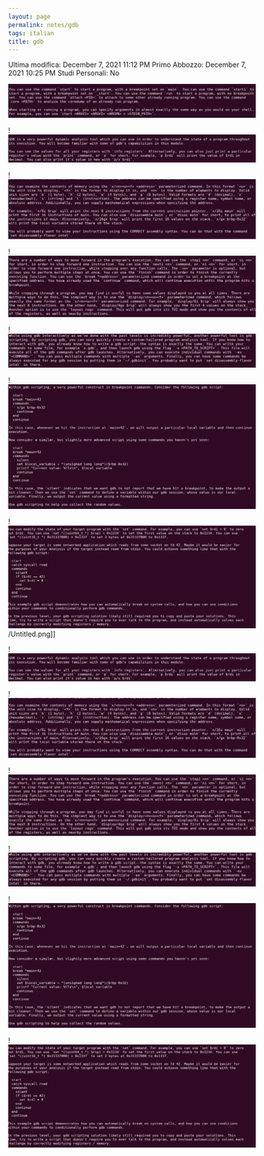 ```yaml
---
layout: page
permalink: notes/gdb
tags: italian
title: gdb
---
```


Ultima modifica: December 7, 2021 11:12 PM
Primo Abbozzo: December 7, 2021 10:25 PM
Studi Personali: No

<img src="/images/notes/image/universita/ex-notion/gdb/Untitled.png" alt="image/universita/ex-notion/gdb/Untitled">

!<img src="/images/notes/image/universita/ex-notion/gdb/Untitled 1.png" alt="image/universita/ex-notion/gdb/Untitled 1">

!<img src="/images/notes/image/universita/ex-notion/gdb/Untitled 2.png" alt="image/universita/ex-notion/gdb/Untitled 2">

!<img src="/images/notes/image/universita/ex-notion/gdb/Untitled 3.png" alt="image/universita/ex-notion/gdb/Untitled 3">

!<img src="/images/notes/image/universita/ex-notion/gdb/Untitled 4.png" alt="image/universita/ex-notion/gdb/Untitled 4">

!<img src="/images/notes/image/universita/ex-notion/gdb/Untitled 5.png" alt="image/universita/ex-notion/gdb/Untitled 5">

!<img src="/images/notes/image/universita/ex-notion/gdb/Untitled 6.png" alt="image/universita/ex-notion/gdb/Untitled 6">
/Untitled.png]]

!<img src="/images/notes/image/universita/ex-notion/gdb/Untitled 1.png" alt="image/universita/ex-notion/gdb/Untitled 1">

!<img src="/images/notes/image/universita/ex-notion/gdb/Untitled 2.png" alt="image/universita/ex-notion/gdb/Untitled 2">

!<img src="/images/notes/image/universita/ex-notion/gdb/Untitled 3.png" alt="image/universita/ex-notion/gdb/Untitled 3">

!<img src="/images/notes/image/universita/ex-notion/gdb/Untitled 4.png" alt="image/universita/ex-notion/gdb/Untitled 4">

!<img src="/images/notes/image/universita/ex-notion/gdb/Untitled 5.png" alt="image/universita/ex-notion/gdb/Untitled 5">

!<img src="/images/notes/image/universita/ex-notion/gdb/Untitled 6.png" alt="image/universita/ex-notion/gdb/Untitled 6">